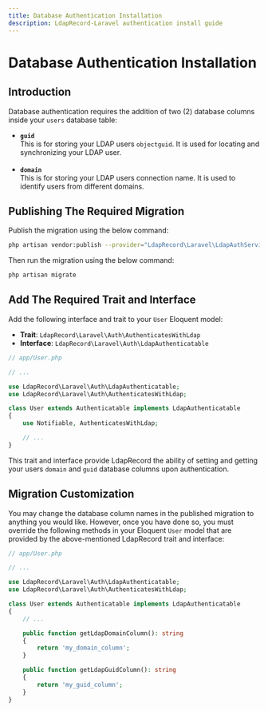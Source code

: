 ```yaml
---
title: Database Authentication Installation
description: LdapRecord-Laravel authentication install guide
---
```


# Database Authentication Installation

## Introduction

Database authentication requires the addition of two (2) database columns inside your `users` database table:

- **`guid`** <br/> This is for storing your LDAP users `objectguid`. It is used for locating and synchronizing your LDAP user.<br/><br/>
- **`domain`** <br/> This is for storing your LDAP users connection name. It is used to identify users from different domains.

## Publishing The Required Migration

Publish the migration using the below command:

```bash
php artisan vendor:publish --provider="LdapRecord\Laravel\LdapAuthServiceProvider"
```

Then run the migration using the below command:

```bash
php artisan migrate
```

## Add The Required Trait and Interface

Add the following interface and trait to your `User` Eloquent model:

- **Trait**: `LdapRecord\Laravel\Auth\AuthenticatesWithLdap`
- **Interface**: `LdapRecord\Laravel\Auth\LdapAuthenticatable`

```php
// app/User.php

// ...

use LdapRecord\Laravel\Auth\LdapAuthenticatable;
use LdapRecord\Laravel\Auth\AuthenticatesWithLdap;

class User extends Authenticatable implements LdapAuthenticatable
{
    use Notifiable, AuthenticatesWithLdap;

    // ...
}
```

This trait and interface provide LdapRecord the ability of setting and getting your users
`domain` and `guid` database columns upon authentication.

## Migration Customization

You may change the database column names in the published migration to anything you would like.
However, once you have done so, you must override the following methods in your Eloquent
`User` model that are provided by the above-mentioned LdapRecord trait and interface:

```php
// app/User.php

// ...

use LdapRecord\Laravel\Auth\LdapAuthenticatable;
use LdapRecord\Laravel\Auth\AuthenticatesWithLdap;

class User extends Authenticatable implements LdapAuthenticatable
{
    // ...

    public function getLdapDomainColumn(): string
    {
        return 'my_domain_column';
    }

    public function getLdapGuidColumn(): string
    {
        return 'my_guid_column';
    }
}
```

